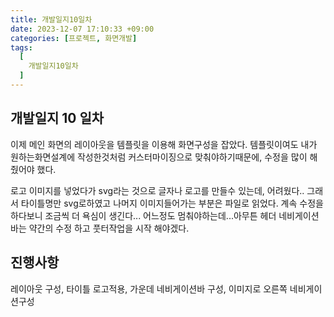 ```yaml
---
title: 개발일지10일차
date: 2023-12-07 17:10:33 +09:00
categories: [프로젝트, 화면개발]
tags:
  [
    개발일지10일차
  ]
---
```


## 개발일지 10 일차
<p>이제 메인 화면의 레이아웃을 템플릿을 이용해 화면구성을 잡았다. 템플릿이여도 내가 원하는화면설계에 작성한것처럼 커스터마이징으로 맞춰야하기때문에,  수정을 많이 해줬어야 했다.</p>
<p>로고 이미지를 넣었다가 svg라는 것으로 글자나 로고를 만들수 있는데, 어려웠다.. 그래서 타이틀명만 svg로하였고 나머지 이미지들어가는 부분은 파일로 읽었다. 
계속 수정을 하다보니 조금씩 더 욕심이 생긴다... 어느정도 멈춰야하는데...아무튼 헤더 네비게이션바는 약간의 수정 하고 풋터작업을 시작 해야겠다. </p>

## 진행사항

<p>레이아웃 구성, 타이틀 로고적용, 가운데 네비게이션바 구성, 이미지로 오른쪽 네비게이션구성 </p>







